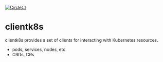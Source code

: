 [![CircleCI](https://circleci.com/gh/giantswarm/clientk8s.svg?&style=shield)](https://circleci.com/gh/giantswarm/clientk8s)

# clientk8s

clientk8s provides a set of clients for interacting with Kubernetes resources.

* pods, services, nodes, etc.
* CRDs, CRs
